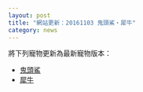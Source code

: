 ```yaml
---
layout: post
title: "網站更新：20161103 鬼頭鯊・犀牛"
category: news
---
```


將下列寵物更新為最新寵物版本：

- [鬼頭鯊](https://sadb.lisezdb.com/pets-176/)
- [犀牛](https://sadb.lisezdb.com/pets-57/)